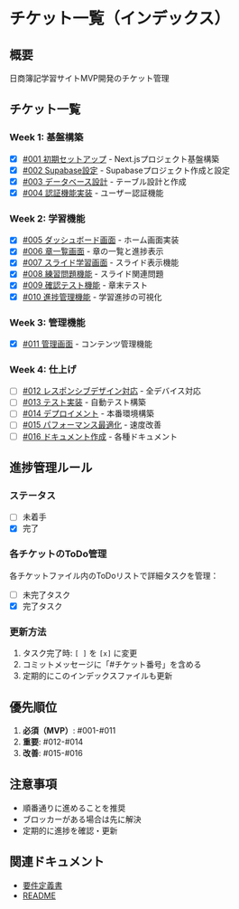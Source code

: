# チケット一覧（インデックス）

## 概要
日商簿記学習サイトMVP開発のチケット管理

## チケット一覧

### Week 1: 基盤構築
- [x] [#001 初期セットアップ](./001_initial_setup.md) - Next.jsプロジェクト基盤構築
- [x] [#002 Supabase設定](./002_supabase_setup.md) - Supabaseプロジェクト作成と設定
- [x] [#003 データベース設計](./003_database_design.md) - テーブル設計と作成
- [x] [#004 認証機能実装](./004_auth_implementation.md) - ユーザー認証機能

### Week 2: 学習機能
- [x] [#005 ダッシュボード画面](./005_dashboard.md) - ホーム画面実装
- [x] [#006 章一覧画面](./006_chapters_list.md) - 章の一覧と進捗表示
- [x] [#007 スライド学習画面](./007_slide_viewer.md) - スライド表示機能
- [x] [#008 練習問題機能](./008_practice_questions.md) - スライド関連問題
- [x] [#009 確認テスト機能](./009_chapter_test.md) - 章末テスト
- [x] [#010 進捗管理機能](./010_progress_tracking.md) - 学習進捗の可視化

### Week 3: 管理機能
- [x] [#011 管理画面](./011_admin_panel.md) - コンテンツ管理機能

### Week 4: 仕上げ
- [ ] [#012 レスポンシブデザイン対応](./012_responsive_design.md) - 全デバイス対応
- [ ] [#013 テスト実装](./013_testing.md) - 自動テスト構築
- [ ] [#014 デプロイメント](./014_deployment.md) - 本番環境構築
- [ ] [#015 パフォーマンス最適化](./015_performance_optimization.md) - 速度改善
- [ ] [#016 ドキュメント作成](./016_documentation.md) - 各種ドキュメント

## 進捗管理ルール

### ステータス
- [ ] 未着手
- [x] 完了

### 各チケットのToDo管理
各チケットファイル内のToDoリストで詳細タスクを管理：
- [ ] 未完了タスク
- [x] 完了タスク

### 更新方法
1. タスク完了時: `[ ]` を `[x]` に変更
2. コミットメッセージに「#チケット番号」を含める
3. 定期的にこのインデックスファイルも更新

## 優先順位
1. **必須（MVP）**: #001-#011
2. **重要**: #012-#014
3. **改善**: #015-#016

## 注意事項
- 順番通りに進めることを推奨
- ブロッカーがある場合は先に解決
- 定期的に進捗を確認・更新

## 関連ドキュメント
- [要件定義書](../CLAUDE.md)
- [README](../README.md)